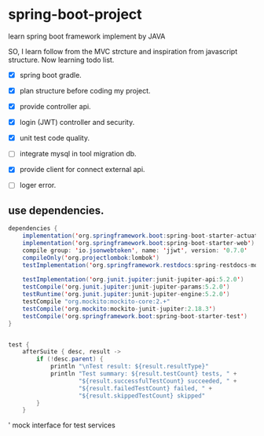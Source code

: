 # spring-boot-project

learn spring boot framework implement by JAVA

SO, I learn follow from the MVC strcture and inspiration from javascript structure.
Now learning todo list.

- [x] spring boot gradle.
- [x] plan structure before coding my project.
- [x] provide controller api.
- [x] login (JWT) controller and security.
- [x] unit test code quality.
- [ ] integrate mysql in tool migration db.
- [x] provide client for connect external api.
- [ ] loger error.



## use dependencies.

```java
dependencies {
	implementation('org.springframework.boot:spring-boot-starter-actuator')
	implementation('org.springframework.boot:spring-boot-starter-web')
	compile group: 'io.jsonwebtoken', name: 'jjwt', version: '0.7.0'
	compileOnly('org.projectlombok:lombok')
	testImplementation('org.springframework.restdocs:spring-restdocs-mockmvc')
	
	testImplementation('org.junit.jupiter:junit-jupiter-api:5.2.0')
	testCompile('org.junit.jupiter:junit-jupiter-params:5.2.0')
	testRuntime('org.junit.jupiter:junit-jupiter-engine:5.2.0')
	testCompile "org.mockito:mockito-core:2.+"
	testCompile('org.mockito:mockito-junit-jupiter:2.18.3')
	testCompile('org.springframework.boot:spring-boot-starter-test')
}


test {
	afterSuite { desc, result ->
		if (!desc.parent) {
			println "\nTest result: ${result.resultType}"
			println "Test summary: ${result.testCount} tests, " +
					"${result.successfulTestCount} succeeded, " +
					"${result.failedTestCount} failed, " +
					"${result.skippedTestCount} skipped"
		}
	}

```
'
mock interface for test services 

